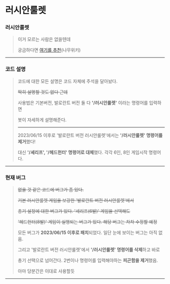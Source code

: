 # 러시안룰렛
### 러시안룰렛
> 이거 모르는 사람은 없을텐데
> 
> 궁금하다면 [여기를 추천](https://namu.wiki/w/%EB%9F%AC%EC%8B%9C%EC%95%88%20%EB%A3%B0%EB%A0%9B)(나무위키)
---
### 코드 설명
> 코드에 대한 모든 설명은 코드 자체에 주석을 달아놨다.
>
> ~~딱히 설명할 것도 없다 근데~~
>
> 사용법은 기본버전, 발로란트 버전 둘 다 **'/러시안룰렛'** 이라는 명령어를 입력하면
>
> 봇이 자세하게 설명해준다.
> 
> ---
>
> 2023/06/15 이후로 '발로란트 버전 러시안룰렛'에서는 **'/러시안룰렛' 명령어를 제거**했다!
>
> 대신 **'/셰리프', '/헤드헌터' 명령어로 대체**했다. 각각 6인, 8인 게임시작 명령어다.
---
### 현재 버그
> ~~없을 것 같은 코드에 버그가 좀 있다.~~
>
> ~~기본 러시안룰렛 게임을 보강한 '발로란트 버전 러시안룰렛'에서~~
>
> ~~총기 설정에 대한 버그가 있다. '셰리프(6발)' 게임을 선택해도~~
>
> ~~'헤드헌터(8발)' 게임이 실행되는 버그가 있다. 해당 버그는 차차 수정할 예정~~
>
> 모든 버그가 **2023/06/15 이후로 패치**되었다. 일단 눈에 보이는 버그는 아직 없음.
>
> 그리고 '발로란트 버전 러시안룰렛'에서 **'/러시안룰렛' 명령어를 삭제**하고 바로
>
> 총기 선택으로 넘어간다. 2번이나 명령어를 입력해야하는 **피곤함을 제거**했음.
>
> 아마 당분간은 이대로 사용할듯
---
